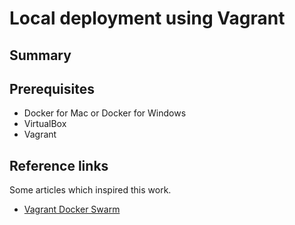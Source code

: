 # Local deployment using Vagrant

## Summary

## Prerequisites

- Docker for Mac or Docker for Windows
- VirtualBox
- Vagrant

## Reference links

Some articles which inspired this work.

- [Vagrant Docker Swarm](http://jamesdmorgan.github.io/2016/docker-swarm/)